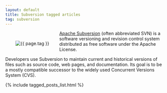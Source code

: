 ```yaml
---
layout: default
title: Subversion tagged articles
tag: subversion
---
```


<div style="float: left; margin: 2.0rem;">
	<img src="/public/images/{{ page.tag }}.png" style="max-width: 10rem;" alt="{{ page.tag }}" />
</div>

[Apache Subversion](https://subversion.apache.org/) (often abbreviated SVN) is a software versioning and revision control system distributed as free software under the Apache License.

Developers use Subversion to maintain current and historical versions of files such as source code, web pages, and documentation. Its goal is to be a mostly compatible successor to the widely used Concurrent Versions System (CVS).


{% include tagged_posts_list.html %}



